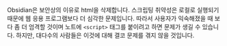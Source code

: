 Obsidian은 보안상의 이유로 html을 삭제합니다. 스크립팅 취약성은 로컬로 실행되기 때문에 웹 응용 프로그램보다 더 심각한 문제입니다. 따라서 사용자가 익숙해졌을 때 보다 좀 더 엄격할 것이며 노트에 `<script>` 태그를 붙이려고 하면 문제가 생길 수 있습니다. 하지만, 대다수의 사람들은 이것에 대해 결코 문제를 겪지 않을 것입니다.